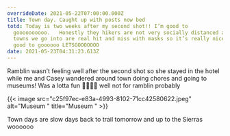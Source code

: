 ```yaml
---
overrideDate: 2021-05-22T07:00:00.000Z
title: Town day. Caught up with posts now bed
totd: Today is two weeks after my second shot!! I’m good to
  goooooooooo.   Honestly they hikers are not very socially distanced and these
  towns we go into are real hit and miss with masks so it’s really nice to be
  good to goooooo LETSGOOOOOOO
date: 2021-05-23T04:31:23.613Z
---
```

Ramblin wasn’t feeling well after the second shot so she stayed in the hotel while me and Casey wandered around town doing chores and going to museums! Was a lotta fun 👩‍🔬💁‍♂️ well not for ramblin probably 

{{< image src="c25f97ec-e83a-4993-8102-71cc42580622.jpeg" alt="Museum " title="Museum " >}}

Town days are slow days back to trail tomorrow and up to the Sierras woooooo